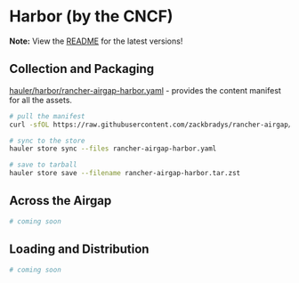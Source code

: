 # Harbor (by the CNCF)

**Note:** View the [README](https://github.com/zackbradys/rancher-airgap/blob/main/README.md) for the latest versions!

## Collection and Packaging

[hauler/harbor/rancher-airgap-harbor.yaml](https://github.com/zackbradys/rancher-airgap/blob/main/hauler/harbor/rancher-airgap-harbor.yaml) - provides the content manifest for all the assets.

```bash
# pull the manifest
curl -sfOL https://raw.githubusercontent.com/zackbradys/rancher-airgap/main/hauler/harbor/rancher-airgap-harbor.yaml

# sync to the store
hauler store sync --files rancher-airgap-harbor.yaml

# save to tarball
hauler store save --filename rancher-airgap-harbor.tar.zst
```

## Across the Airgap

```bash
# coming soon
```

## Loading and Distribution

```bash
# coming soon
```